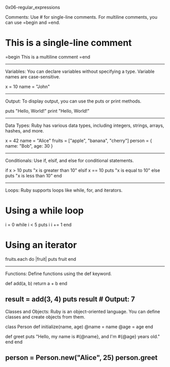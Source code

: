 0x06-regular_expressions

Comments: Use # for single-line comments. For multiline comments, you can use =begin and =end.

# This is a single-line comment

=begin
This is a
multiline comment
=end

------------------------------------
Variables: You can declare variables without specifying a type. Variable names are case-sensitive.

x = 10
name = "John"

------------------------------------
Output: To display output, you can use the puts or print methods.

puts "Hello, World!"
print "Hello, World!"

-------------------------------------
Data Types: Ruby has various data types, including integers, strings, arrays, hashes, and more.

x = 42
name = "Alice"
fruits = ["apple", "banana", "cherry"]
person = { name: "Bob", age: 30 }

--------------------------------------
Conditionals: Use if, elsif, and else for conditional statements.

if x > 10
  puts "x is greater than 10"
elsif x == 10
  puts "x is equal to 10"
else
  puts "x is less than 10"
end

---------------------------------------
Loops: Ruby supports loops like while, for, and iterators.

# Using a while loop
i = 0
while i < 5
  puts i
  i += 1
end

# Using an iterator
fruits.each do |fruit|
  puts fruit
end

----------------------------------------
Functions: Define functions using the def keyword.

def add(a, b)
  return a + b
end

result = add(3, 4)
puts result  # Output: 7
----------------------------------------
Classes and Objects: Ruby is an object-oriented language. You can define classes and create objects from them.

class Person
  def initialize(name, age)
    @name = name
    @age = age
  end

  def greet
    puts "Hello, my name is #{@name}, and I'm #{@age} years old."
  end
end

person = Person.new("Alice", 25)
person.greet
-----------------------------------------

